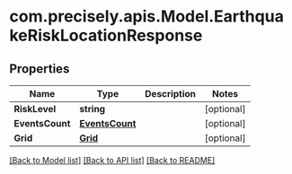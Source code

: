 # com.precisely.apis.Model.EarthquakeRiskLocationResponse
## Properties

Name | Type | Description | Notes
------------ | ------------- | ------------- | -------------
**RiskLevel** | **string** |  | [optional] 
**EventsCount** | [**EventsCount**](EventsCount.md) |  | [optional] 
**Grid** | [**Grid**](Grid.md) |  | [optional] 

[[Back to Model list]](../README.md#documentation-for-models) [[Back to API list]](../README.md#documentation-for-api-endpoints) [[Back to README]](../README.md)

